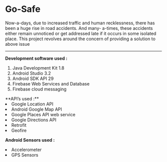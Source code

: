 # Go-Safe
Now-a-days, due to increased traffic and human recklessness, there has been a huge rise in road accidents. And many- a-times, these accidents either remain unnoticed or get addressed late if it occurs in some isolated place. This project revolves around the concern of providing a solution to above issue

<hr>

**Development software used :**

<ol>
<li>Java Development Kit 1.8</li>
<li>Android Studio 3.2</li>
<li>Android SDK API 29</li>
<li>Firebase Web Services and Database</li>
<li>Firebase cloud messaging</li>
</ol>
**API’s used :**

<li>Google Location API</li>
<li>Android Google Map API</li>
<li>Google Places API web service</li>
<li>Google Directions API</li>
<li>Retrofit</li>
<li>Geofire</li>

**Android Sensors used :**

<li>Accelerometer</li> 
<li>GPS Sensors</li>

